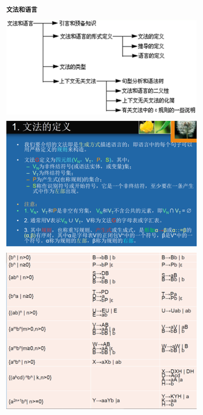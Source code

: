 ### 文法和语言

![1593941693243](assets/1593941693243.png)

![1593944637634](assets/1593944637634.png)

![1593955611626](assets/1593955611626.png)

